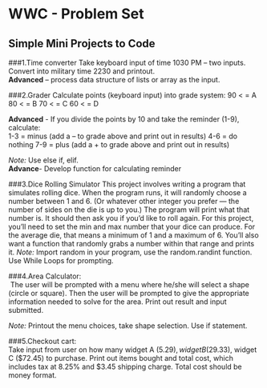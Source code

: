 # WWC - Problem Set

## Simple Mini Projects to Code

###1.Time converter
Take keyboard input of time 1030 PM – two inputs.  
Convert into military time 2230 and printout.   
**Advanced** – process data structure of lists or array as the input.

###2.Grader 
Calculate points (keyboard input) into grade system:
 90 < = A
 80 < = B
 70 < = C
 60 < = D

**Advanced** - If you divide the points by 10 and take the reminder (1-9), calculate:  
  1-3 = minus (add a – to grade above and print out in results)
  4-6 = do nothing
  7-9 = plus (add a + to grade above and print out in results)

*Note:*  Use else if, elif.  
**Advance**- Develop function for calculating reminder

###3.Dice Rolling Simulator
This project involves writing a program that simulates rolling dice. When the program runs, it will randomly choose a number between 1 and 6. (Or whatever other integer you prefer — the number of sides on the die is up to you.) The program will print what that number is. It should then ask you if you’d like to roll again. For this project, you’ll need to set the min and max number that your dice can produce. For the average die, that means a minimum of 1 and a maximum of 6. You’ll also want a function that randomly grabs a number within that range and prints it.
*Note:* Import random in your program, use the random.randint function.  Use While Loops for prompting.

###4.Area Calculator:  
 The user will be prompted with a menu where he/she will select a shape (circle or square). Then the user will be prompted to give the appropriate information needed to solve for the area.  Print out result and input submitted.

*Note:*  Printout the menu choices, take shape selection.  Use if statement.  

###5.Checkout cart:  
Take input from user on how many widget A ($5.29), widget B ($29.33), widget C ($72.45) to purchase.  Print out items bought and total cost, which includes tax at 8.25% and $3.45 shipping charge.  Total cost should be money format.


